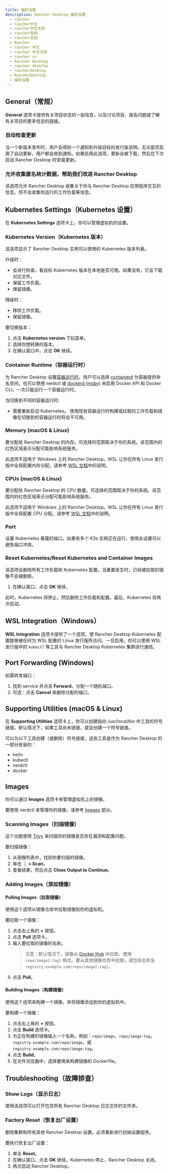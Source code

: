 ```yaml
---
title: 偏好设置
description: Rancher Desktop 偏好设置
  - rancher
  - rancher中文
  - rancher中文文档
  - rancher官网
  - rancher文档
  - Rancher
  - rancher 中文
  - rancher 中文文档
  - rancher cn
  - Rancher Desktop
  - rancher desktop
  - rancherdesktop
  - RancherDesktop
  - 偏好设置
---
```


## General（常规）

**General** 选项卡提供有关项目状态的一般信息，以及讨论项目、报告问题或了解有关项目的更多信息的链接。

### 自动检查更新

当一个新版本发布时，用户会得到一个通知和升级目标的发行版说明。无论是否启用了自动更新，用户都会收到通知。如果启用此选项，更新会被下载，然后在下次启动 Rancher Desktop 时安装更新。

### 允许收集匿名统计数据，帮助我们改进 Rancher Desktop

该选项允许 Rancher Desktop 收集关于你与 Rancher Desktop 应用程序交互的信息。但不会收集你运行的工作负载等信息。

## Kubernetes Settings（Kubernetes 设置）

在 **Kubernetes Settings** 选项卡上，你可以管理虚拟机的设置。

### Kubernetes Version（Kubernetes 版本）

该选项显示了 Rancher Desktop 实例可以使用的 Kubernetes 版本列表。

升级时：

- 会进行检查，看目标 Kubernetes 版本在本地是否可用。如果没有，它会下载对应文件。
- 保留工作负载。
- 保留镜像。

降级时：

- 移除工作负载。
- 保留镜像。

要切换版本：

1. 点击 **Kubernetes version** 下拉菜单。
1. 选择你想转换的版本。
1. 在确认窗口中，点击 **OK** 继续。

### Container Runtime（容器运行时）

为 Rancher Desktop 设置[容器运行时](https://kubernetes.io/docs/setup/production-environment/container-runtimes/)。用户可以选择 [containerd](https://containerd.io/) 为容器提供命名空间，也可以使用 nerdctl 或 [dockerd (moby)](https://mobyproject.org/) 来启用 D​​ocker API 和 Docker CLI。一次只能运行一个容器运行时。

当切换到不同的容器运行时:

- 需要重新启动 Kubernetes。
  使用现有容器运行时构建或拉取的工作负载和镜像在切换到的容器运行时将会不可用。

### Memory (macOS & Linux)

要分配给 Rancher Desktop 的内存。可选择的范围取决于你的系统。该范围内的红色区域表示分配可能影响系统服务。

此选项不适用于 Windows 上的 Rancher Desktop。WSL 让你在所有 Linux 发行版中全局配置内存分配。请参考 [WSL 文档](https://docs.microsoft.com/en-us/windows/wsl/wsl-config#options-for-wslconfig)中的说明。

### CPUs (macOS & Linux)

要分配给 Rancher Desktop 的 CPU 数量。可选择的范围取决于你的系统。该范围内的红色区域表示分配可能影响系统服务。

此选项不适用于 Windows 上的 Rancher Desktop。WSL 让你在所有 Linux 发行版中全局配置 CPU 分配。请参考 [WSL 文档](https://docs.microsoft.com/en-us/windows/wsl/wsl-config#options-for-wslconfig)中的说明。

### Port

设置 Kubernetes 暴露的端口。如果有多个 K3s 实例正在运行，使用此设置可以避免端口冲突。

### Reset Kubernetes/Reset Kubernetes and Container Images

该选项会删除所有工作负载和 Kubernetes 配置。当重置发生时，已经被拉取的镜像不会被删除。

1. 在确认窗口，点击 **OK** 继续。

此时，Kubernetes 将停止，然后删除工作负载和配置。最后，Kubernetes 将再次启动。

## WSL Integration（Windows）

**WSL Integration** 选项卡提供了一个选项，使 Rancher Desktop Kubernetes 配置能够被任何为 WSL 配置的 Linux 发行版所访问。一旦启用，你可以使用 WSL 发行版中的 `kubectl` 等工具与 Rancher Desktop Kubernetes 集群进行通信。

## Port Forwarding (Windows)

如需转发端口：

1. 找到 service 并点击 **Forward**，分配一个随机端口。
1. 可选：点击 **Cancel** 来删除分配的端口。

## Supporting Utilities (macOS & Linux)

在 **Supporting Utilities** 选项卡上，你可以创建指向 /usr/local/bin 中工具的符号链接。默认情况下，如果工具尚未链接，就会创建一个符号链接。

可以为以下工具创建（或删除）符号链接，这些工具是作为 Rancher Desktop 的一部分安装的：

- helm
- kubectl
- nerdctl
- docker

## Images

你可以通过 **Images** 选项卡来管理虚拟机上的镜像。

要使用 nerdctl 来管理你的镜像，请参考 [Images](/docs/rancherdesktop/features-guide/images/_index) 部分。

### Scanning Images（扫描镜像）

这个功能使用 [Trivy](https://github.com/aquasecurity/trivy) 来扫描你的镜像是否存在漏洞和配置问题。

要扫描镜像：

1. 从镜像列表中，找到你要扫描的镜像。
1. 单击 **⋮ > Scan**。
1. 查看结果，然后点击 **Close Output to Continue**。

### Adding Images（添加镜像）

#### Pulling Images（拉取镜像）

使用这个选项从镜像仓库中拉取镜像到你的虚拟机。

要拉取一个镜像：

1. 点击右上角的 **+** 按钮。
1. 点击 **Pull** 选项卡。
1. 输入要拉取的镜像的名称。
   > 注意：默认情况下，镜像从 [Docker Hub](https://hub.docker.com/) 中拉取，使用 `repo/image[:tag]` 格式。要从其他镜像仓库中拉取，请包括主机名 `registry.example.com/repo/image[:tag]`。
1. 点击 **Pull**。

#### Building Images（构建镜像）

使用这个选项来构建一个镜像，并将镜像添加到你的虚拟机中。

要构建一个镜像：

1. 点击右上角的 **+** 按钮。
1. 点击 **Build** 选项卡。
1. 为正在构建的镜像输入一个名称。例如：`repo/image`，`repo/image:tag`，`registry.example.com/repo/image`，或 `registry.example.com/repo/image:tag`。
1. 点击 **Build**。
1. 在文件浏览器中，选择要用来构建镜像的 Dockerfile。

## Troubleshooting（故障排查）

### Show Logs（显示日志）

使用该选项可以打开包含所有 Rancher Desktop 日志文件的文件夹。

### Factory Reset（恢复出厂设置）

删除集群和所有其他 Rancher Desktop 设置。必须重新进行初始设置程序。

要执行恢复出厂设置：

1. 单击 **Reset**。
1. 在确认窗口，点击 **OK** 继续。Kubernetes 停止，Rancher Desktop 关闭。
1. 再次启动 Rancher Desktop。
